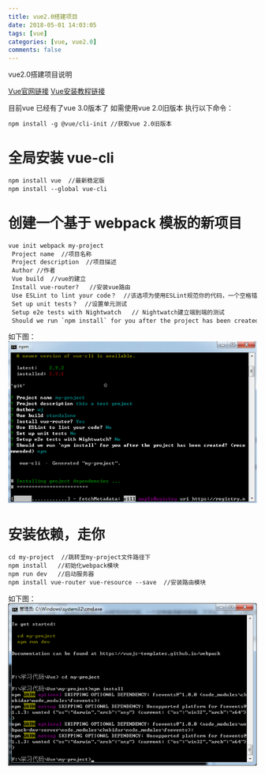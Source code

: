 ```yaml
---
title: vue2.0搭建项目
date: 2018-05-01 14:03:05
tags: [vue]
categories: [vue, vue2.0]
comments: false
---
```


vue2.0搭建项目说明
<!--more-->
[Vue官网链接](https://cn.vuejs.org/v2/guide/installation.html)
[Vue安装教程链接](https://www.cnblogs.com/binmengxue/p/6831850.html)

目前vue 已经有了vue 3.0版本了 如需使用vue 2.0旧版本 执行以下命令：
```html
npm install -g @vue/cli-init //获取vue 2.0旧版本

```

# 全局安装 vue-cli
```html
npm install vue  //最新稳定版
npm install --global vue-cli
```
# 创建一个基于 webpack 模板的新项目
```html
vue init webpack my-project
 Project name  //项目名称
 Project description  //项目描述
 Author //作者
 Vue build  //vue的建立
 Install vue-router?   //安装vue路由
 Use ESLint to lint your code？  //该选项为使用ESLint规范你的代码，一个空格错误都将报错，不开启，避免不必要的麻烦
 Set up unit tests？  //设置单元测试
 Setup e2e tests with Nightwatch   // Nightwatch建立端到端的测试
 Should we run `npm install` for you after the project has been created? (recommended) (Use arrow keys)  //确认创建项目
```
如下图：
![](/images/image1.png)

# 安装依赖，走你
```html
cd my-project  //跳转至my-project文件路径下
npm install   //初始化webpack模块
npm run dev   //启动服务器
npm install vue-router vue-resource --save  //安装路由模块
```

如下图：
![](/images/image2.png)